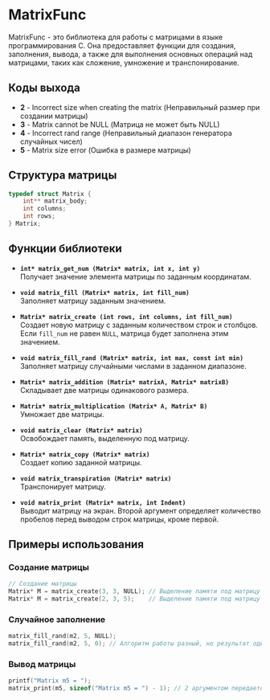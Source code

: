 # MatrixFunc

MatrixFunc - это библиотека для работы с матрицами в языке программирования C. Она предоставляет функции для создания, заполнения, вывода, а также для выполнения основных операций над матрицами, таких как сложение, умножение и транспонирование.

## Коды выхода

- **2** - Incorrect size when creating the matrix (Неправильный размер при создании матрицы)
- **3** - Matrix cannot be NULL (Матрица не может быть NULL)
- **4** - Incorrect rand range (Неправильный диапазон генератора случайных чисел)
- **5** - Matrix size error (Ошибка в размере матрицы)

## Структура матрицы

```c
typedef struct Matrix {
    int** matrix_body;
    int columns;
    int rows;
} Matrix;
```

## Функции библиотеки

- **`int* matrix_get_num (Matrix* matrix, int x, int y)`**  
  Получает значение элемента матрицы по заданным координатам.

- **`void matrix_fill (Matrix* matrix, int fill_num)`**  
  Заполняет матрицу заданным значением.

- **`Matrix* matrix_create (int rows, int columns, int fill_num)`**  
  Создает новую матрицу с заданным количеством строк и столбцов. Если `fill_num` не равен `NULL`, матрица будет заполнена этим значением.

- **`void matrix_fill_rand (Matrix* matrix, int max, const int min)`**  
  Заполняет матрицу случайными числами в заданном диапазоне.

- **`Matrix* matrix_addition (Matrix* matrixA, Matrix* matrixB)`**  
  Складывает две матрицы одинакового размера.

- **`Matrix* matrix_multiplication (Matrix* A, Matrix* B)`**  
  Умножает две матрицы.

- **`void matrix_clear (Matrix* matrix)`**  
  Освобождает память, выделенную под матрицу.

- **`Matrix* matrix_copy (Matrix* matrix)`**  
  Создает копию заданной матрицы.

- **`void matrix_transpiration (Matrix* matrix)`**  
  Транспонирует матрицу.

- **`void matrix_print (Matrix* matrix, int Indent)`**  
  Выводит матрицу на экран. Второй аргумент определяет количество пробелов перед выводом строк матрицы, кроме первой.

## Примеры использования

### Создание матрицы

```c
// Создание матрицы
Matrix* M = matrix_create(3, 3, NULL); // Выделение памяти под матрицу
Matrix* M = matrix_create(2, 3, 5);    // Выделение памяти под матрицу и заполнение ее пятерками
```

### Случайное заполнение

```c
matrix_fill_rand(m2, 5, NULL); 
matrix_fill_rand(m2, 5, 0); // Алгоритм работы разный, но результат один и тот же
```

### Вывод матрицы

```c
printf("Matrix m5 = ");
matrix_print(m5, sizeof("Matrix m5 = ") - 1); // 2 аргументом передается количество пробелов перед выводом строк матрицы кроме первой.
```

